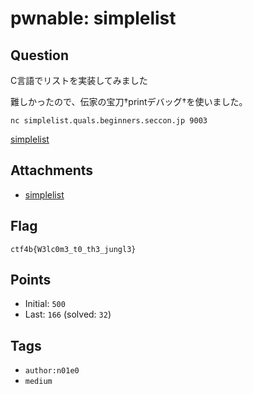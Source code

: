 # pwnable: simplelist
## Question
C言語でリストを実装してみました

難しかったので、伝家の宝刀†printデバッグ†を使いました。

```
nc simplelist.quals.beginners.seccon.jp 9003
```

[simplelist](files)

## Attachments
- [simplelist](files)

## Flag
```
ctf4b{W3lc0m3_t0_th3_jungl3}
```

## Points
- Initial: `500`
- Last: `166` (solved: `32`)

## Tags
- `author:n01e0`
- `medium`
    